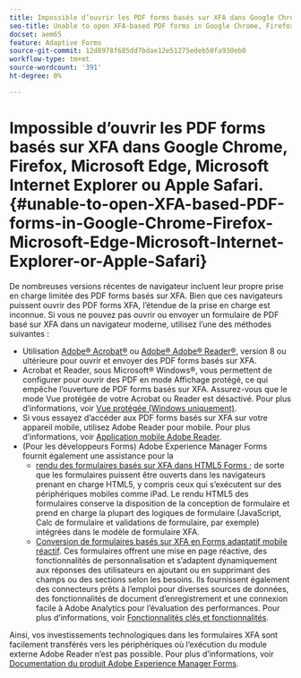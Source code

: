 ```yaml
---
title: Impossible d’ouvrir les PDF forms basés sur XFA dans Google Chrome, Firefox, Microsoft Edge, Microsoft Internet Explorer ou Apple Safari.
seo-title: Unable to open XFA-based PDF forms in Google Chrome, Firefox, Microsoft Edge, Microsoft Internet Explorer, or Apple Safari
docset: aem65
feature: Adaptive Forms
source-git-commit: 12d8978f685dd7bdae12e51275edeb50fa930eb0
workflow-type: tm+mt
source-wordcount: '391'
ht-degree: 0%

---
```



# Impossible d’ouvrir les PDF forms basés sur XFA dans Google Chrome, Firefox, Microsoft Edge, Microsoft Internet Explorer ou Apple Safari.{#unable-to-open-XFA-based-PDF-forms-in-Google-Chrome-Firefox-Microsoft-Edge-Microsoft-Internet-Explorer-or-Apple-Safari}

De nombreuses versions récentes de navigateur incluent leur propre prise en charge limitée des PDF forms basés sur XFA. Bien que ces navigateurs puissent ouvrir des PDF forms XFA, l’étendue de la prise en charge est inconnue. Si vous ne pouvez pas ouvrir ou envoyer un formulaire de PDF basé sur XFA dans un navigateur moderne, utilisez l’une des méthodes suivantes :

* Utilisation [Adobe® Acrobat®](https://www.adobe.com/acrobat.html) ou [Adobe® Adobe® Reader®](https://get.adobe.com/fr/reader/), version 8 ou ultérieure pour ouvrir et envoyer des PDF forms basés sur XFA.
* Acrobat et Reader, sous Microsoft® Windows®, vous permettent de configurer pour ouvrir des PDF en mode Affichage protégé, ce qui empêche l’ouverture de PDF forms basés sur XFA. Assurez-vous que le mode Vue protégée de votre Acrobat ou Reader est désactivé. Pour plus d’informations, voir [Vue protégée (Windows uniquement)](https://helpx.adobe.com/in/reader/using/protected-mode-windows.html).
* Si vous essayez d’accéder aux PDF forms basés sur XFA sur votre appareil mobile, utilisez Adobe Reader pour mobile. Pour plus d’informations, voir [Application mobile Adobe Reader](https://www.adobe.com/in/acrobat/mobile/acrobat-reader.html).
* (Pour les développeurs Forms) Adobe Experience Manager Forms fournit également une assistance pour la
   * [rendu des formulaires basés sur XFA dans HTML5 Forms ;](https://experienceleague.adobe.com/docs/experience-manager-65/forms/html5-forms/introduction.html?#key-capabilities-of-html-forms-br) de sorte que les formulaires puissent être ouverts dans les navigateurs prenant en charge HTML5, y compris ceux qui s’exécutent sur des périphériques mobiles comme iPad. Le rendu HTML5 des formulaires conserve la disposition de la conception de formulaire et prend en charge la plupart des logiques de formulaire (JavaScript, Calc de formulaire et validations de formulaire, par exemple) intégrées dans le modèle de formulaire XFA.
   * [Conversion de formulaires basés sur XFA en Forms adaptatif mobile réactif](https://experienceleague.adobe.com/docs/experience-manager-65/forms/adaptive-forms-basic-authoring/creating-adaptive-form.html?#create-an-adaptive-form-based-on-an-xfa-form-template). Ces formulaires offrent une mise en page réactive, des fonctionnalités de personnalisation et s’adaptent dynamiquement aux réponses des utilisateurs en ajoutant ou en supprimant des champs ou des sections selon les besoins. Ils fournissent également des connecteurs prêts à l’emploi pour diverses sources de données, des fonctionnalités de document d’enregistrement et une connexion facile à Adobe Analytics pour l’évaluation des performances. Pour plus d’informations, voir [Fonctionnalités clés et fonctionnalités](https://experienceleague.adobe.com/docs/experience-manager-cloud-service/content/forms/key-features.html).

Ainsi, vos investissements technologiques dans les formulaires XFA sont facilement transférés vers les périphériques où l’exécution du module externe Adobe Reader n’est pas possible. Pour plus d’informations, voir [Documentation du produit Adobe Experience Manager Forms](https://experienceleague.adobe.com/docs/experience-manager-cloud-service/content/forms/home.html).
